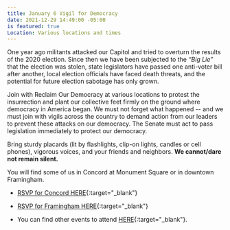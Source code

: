 ```yaml
---
title: January 6 Vigil for Democracy
date: 2021-12-29 14:49:00 -05:00
is featured: true
Location: Various locations and times
---
```


One year ago militants attacked our Capitol and tried to overturn the results of the 2020 election. Since then we have been subjected to the *“Big Lie”* that the election was stolen, state legislators have passed one anti-voter bill after another, local election officials have faced death threats, and the potential for future election sabotage has only grown.

Join with Reclaim Our Democracy at various locations to protest the insurrection and plant our collective feet firmly on the ground where democracy in America began. We must not forget what happened -- and we must join with vigils across the country to demand action from our leaders to prevent these attacks on our democracy. The Senate must act to pass legislation immediately to protect our democracy.

Bring sturdy placards (lit by flashlights, clip-on lights, candles or cell phones), vigorous voices, and your friends and neighbors. **We cannot/dare not remain silent.**

You will find some of us in Concord at Monument Square or in downtown Framingham.

* [RSVP for Concord HERE](https://actionnetwork.org/events/standout-for-democracy?source=ind_acton&link_id=5&can_id=e6d2acc4caefcf56370045422ce4bbb6&email_referrer=email_1395122&email_subject=indivisible-acton-area-dec-28-newsletter){:target="_blank"} 

* [RSVP for Framingham HERE](https://www.mobilize.us/democracyvigils/event/430756/?link_id=6&can_id=e6d2acc4caefcf56370045422ce4bbb6&source=email-indivisible-acton-area-dec-28-newsletter&email_referrer=email_1395122&email_subject=indivisible-acton-area-dec-28-newsletter){:target="_blank"}

* You can find other events to attend [HERE](https://www.mobilize.us/dfadcoalition/?date=2022-01-06T05%3A00%3A00.000Z&org_ids=7229){:target="_blank"}. 

